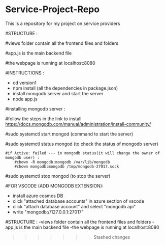 # Service-Project-Repo

This is a repository for my project on service providers

#STRUCTURE :

 #views folder contain all the frontend files and folders
 
 #app.js is the main backend file
 
 #the webpage is running at localhost:8080

#INSTRUCTIONS :
- cd version1
- npm install (all the dependencies in package.json)
- install mongodb server and start the server
- node app.js

#installing mongodb server :

#follow the steps in the link to install
  https://docs.mongodb.com/manual/administration/install-community/

  #sudo systemctl start mongod (command to start the server)

  #sudo systemctl status mongod (to check the status of mongodb server)

    #if Active: failed --- in mongodb status(it will change the owner of mongodb user) :
        #chown -R mongodb:mongodb /var/lib/mongodb
        #chown mongodb:mongodb /tmp/mongodb-27017.sock

  #sudo systemctl stop mongod (to stop the server)

#FOR VSCODE (ADD MONGODB EXTENSION):
- install azure cosmos DB
- click "attached database accounts" in azure section of vscode
- click "attach database account" and select "mongodb api"
- write "mongodb://127.0.0.1:27017"


#STRUCTURE :
-views folder contain all the frontend files and folders
-app.js is the main backend file
-the webpage is running at localhost:8080
>>>>>>> Stashed changes
